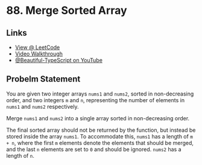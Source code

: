 # 88. Merge Sorted Array

## Links

* [View @ LeetCode](https://leetcode.com/problems/merge-sorted-array/description/)
* [Video Walkthrough](https://youtu.be/_i-w-H0OhLQ)
* [@Beautiful-TypeScript on YouTube](https://www.youtube.com/@BeautifulTypeScript)

## Probelm Statement

You are given two integer arrays `nums1` and `nums2`,
sorted in non-decreasing order, and two integers `m` and `n`,
representing the number of elements in `nums1` and `nums2` respectively.

Merge `nums1` and `nums2` into a single array sorted in non-decreasing order.

The final sorted array should not be returned by the function, but instead be stored inside the array `nums1`. To accommodate this, `nums1` has a length of `m + n`, where the first `m` elements denote the elements that should be merged, and the last `n` elements are set to `0` and should be ignored. `nums2` has a length of `n`.
